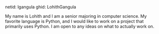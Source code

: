netid: lgangula
ghid: LohithGangula

My name is Lohith and I am a senior majoring in computer science. My favorite language is Python, and I would like to work on a project that primarily uses Python. I am open to any ideas on what to actually work on.
